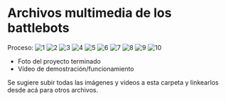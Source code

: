 # Archivos multimedia de los battlebots

Proceso:
![1](./Sherman_Proceso(1).jpg)
![2](./Sherman_Proceso(2).jpg)
![3](./Sherman_Proceso(3).jpg)
![4](./Sherman_Proceso(4).jpg)
![5](./Sherman_Proceso(5).jpg)
![6](./Sherman_Proceso(6).jpg)
![7](./Sherman_Proceso(7).jpg)
![8](./Sherman_Proceso(8).jpg)
![9](./Sherman_Proceso(9).jpg)
![10](./Sherman_Proceso(10).jpg)
- Foto del proyecto terminado
- Vídeo de demostración/funcionamiento

Se sugiere subir todas las imágenes y vídeos a esta carpeta y linkearlos desde acá para otros archivos. 

